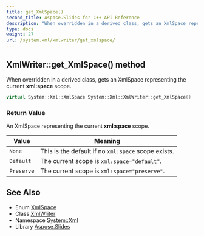 ```yaml
---
title: get_XmlSpace()
second_title: Aspose.Slides for C++ API Reference
description: "When overridden in a derived class, gets an XmlSpace representing the current xml:space scope."
type: docs
weight: 27
url: /system.xml/xmlwriter/get_xmlspace/
---
```

## XmlWriter::get_XmlSpace() method


When overridden in a derived class, gets an XmlSpace representing the current **xml:space** scope.

```cpp
virtual System::Xml::XmlSpace System::Xml::XmlWriter::get_XmlSpace()
```


### Return Value

An XmlSpace representing the current **xml:space** scope.



| Value | Meaning |
| --- | --- |
| `None`| This is the default if no `xml:space` scope exists. |
| `Default`| The current scope is `xml:space="default"`. |
| `Preserve`| The current scope is `xml:space="preserve"`. |


## See Also

* Enum [XmlSpace](../../xmlspace/)
* Class [XmlWriter](../)
* Namespace [System::Xml](../../)
* Library [Aspose.Slides](../../../)